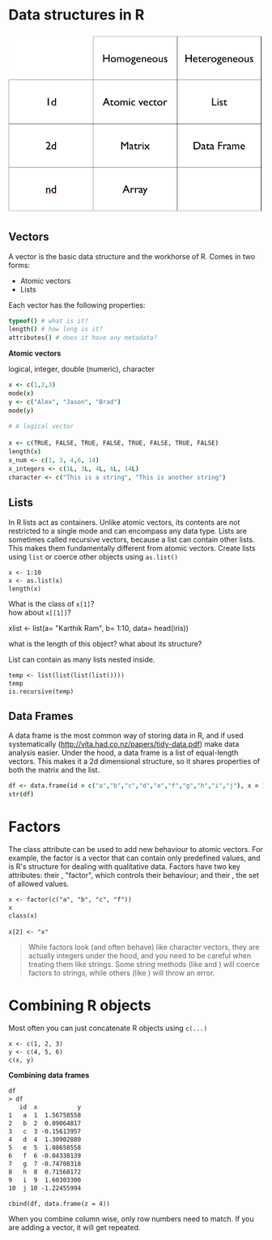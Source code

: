 
# Data structures in R

![The basic data types in R](data-types.png)

## Vectors

A vector is the basic data structure and the workhorse of R. Comes in two forms: 

* Atomic vectors
* Lists

Each vector has the following properties:

```coffee
typeof() # what is it?
length() # how long is it?
attributes() # does it have any metadata?
```

**Atomic vectors**

logical, integer, double (numeric), character

```coffee
x <- c(1,2,3)
mode(x)
y <- c("Alex", "Jason", "Brad")
mode(y)
```

```coffee
# A logical vector

x <- c(TRUE, FALSE, TRUE, FALSE, TRUE, FALSE, TRUE, FALSE)
length(x)
x_num <- c(1, 3, 4,6, 14)
x_integers <- c(1L, 3L, 4L, 6L, 14L)
character <- c("This is a string", "This is another string")
```


## Lists

In R lists act as containers. Unlike atomic vectors, its contents are not restricted to a single mode and can encompass any data type. Lists are sometimes called recursive vectors, because a list can contain other lists. This makes them fundamentally different from atomic vectors. 
Create lists using `list` or coerce other objects using `as.list()`

```
x <- 1:10
x <- as.list(x)
length(x)
```

What is the class of `x[1]`?  
how about `x[[1]]`?

xlist <- list(a= "Karthik Ram", b= 1:10, data= head(iris))

what is the length of this object?
what about its structure?

List can contain as many lists nested inside.

```
temp <- list(list(list(list())))
temp
is.recursive(temp)
```


## Data Frames

A data frame is the most common way of storing data in R, and if used systematically (http://vita.had.co.nz/papers/tidy-data.pdf) make data analysis easier. Under the hood, a data frame is a list of equal-length vectors. This makes it a 2d dimensional structure, so it shares properties of both the matrix and the list. 

```coffee
df <- data.frame(id = c("a","b","c","d","e","f","g","h","i","j"), x = 1:10, y = rnorm(10))
str(df)
```

# Factors

The class attribute can be used to add new behaviour to atomic vectors. For example, the factor is a vector that can contain only predefined values, and is R's structure for dealing with qualitative data. Factors have two key attributes: their , "factor", which controls their behaviour; and their , the set of allowed values.

```
x <- factor(c("a", "b", "c", "f"))
x
class(x)

x[2] <- "x"
```

> While factors look (and often behave) like character vectors, they are actually integers under the hood, and you need to be careful when treating them like strings. Some string methods (like and ) will coerce factors to strings, while others (like ) will throw an error.


# Combining R objects

Most often you can just concatenate R objects using `c(...)`

```
x <- c(1, 2, 3)
y <- c(4, 5, 6)
c(x, y)
```

**Combining data frames**

```
df
> df
   id  x           y
1   a  1  1.56758558
2   b  2  0.09064817
3   c  3 -0.15613957
4   d  4  1.30902880
5   e  5  1.08658558
6   f  6 -0.04338139
7   g  7 -0.74708318
8   h  8  0.71568172
9   i  9  1.60303300
10  j 10 -1.22455994
```

`cbind(df, data.frame(z = 4))`

When you combine column wise, only row numbers need to match. If you are adding a vector, it will get repeated.


